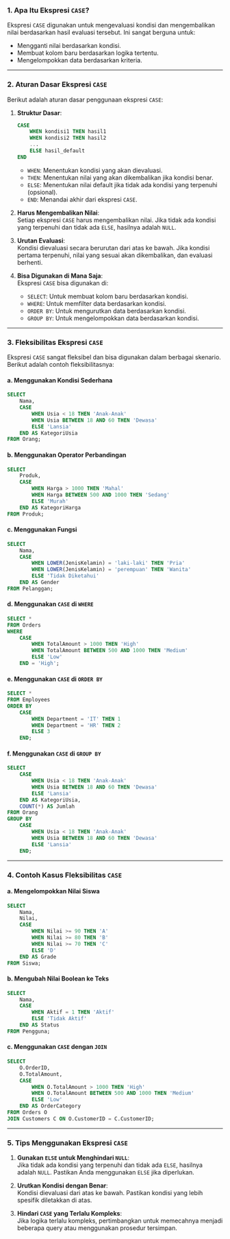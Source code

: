 
### 1. **Apa Itu Ekspresi `CASE`?**
Ekspresi `CASE` digunakan untuk mengevaluasi kondisi dan mengembalikan nilai berdasarkan hasil evaluasi tersebut. Ini sangat berguna untuk:
- Mengganti nilai berdasarkan kondisi.
- Membuat kolom baru berdasarkan logika tertentu.
- Mengelompokkan data berdasarkan kriteria.

---

### 2. **Aturan Dasar Ekspresi `CASE`**
Berikut adalah aturan dasar penggunaan ekspresi `CASE`:
1. **Struktur Dasar**:
   ```sql
   CASE
       WHEN kondisi1 THEN hasil1
       WHEN kondisi2 THEN hasil2
       ...
       ELSE hasil_default
   END
   ```
   - `WHEN`: Menentukan kondisi yang akan dievaluasi.
   - `THEN`: Menentukan nilai yang akan dikembalikan jika kondisi benar.
   - `ELSE`: Menentukan nilai default jika tidak ada kondisi yang terpenuhi (opsional).
   - `END`: Menandai akhir dari ekspresi `CASE`.

2. **Harus Mengembalikan Nilai**:  
   Setiap ekspresi `CASE` harus mengembalikan nilai. Jika tidak ada kondisi yang terpenuhi dan tidak ada `ELSE`, hasilnya adalah `NULL`.

3. **Urutan Evaluasi**:  
   Kondisi dievaluasi secara berurutan dari atas ke bawah. Jika kondisi pertama terpenuhi, nilai yang sesuai akan dikembalikan, dan evaluasi berhenti.

4. **Bisa Digunakan di Mana Saja**:  
   Ekspresi `CASE` bisa digunakan di:
   - `SELECT`: Untuk membuat kolom baru berdasarkan kondisi.
   - `WHERE`: Untuk memfilter data berdasarkan kondisi.
   - `ORDER BY`: Untuk mengurutkan data berdasarkan kondisi.
   - `GROUP BY`: Untuk mengelompokkan data berdasarkan kondisi.

---

### 3. **Fleksibilitas Ekspresi `CASE`**
Ekspresi `CASE` sangat fleksibel dan bisa digunakan dalam berbagai skenario. Berikut adalah contoh fleksibilitasnya:

#### a. **Menggunakan Kondisi Sederhana**
```sql
SELECT 
    Nama,
    CASE 
        WHEN Usia < 18 THEN 'Anak-Anak'
        WHEN Usia BETWEEN 18 AND 60 THEN 'Dewasa'
        ELSE 'Lansia'
    END AS KategoriUsia
FROM Orang;
```

#### b. **Menggunakan Operator Perbandingan**
```sql
SELECT 
    Produk,
    CASE 
        WHEN Harga > 1000 THEN 'Mahal'
        WHEN Harga BETWEEN 500 AND 1000 THEN 'Sedang'
        ELSE 'Murah'
    END AS KategoriHarga
FROM Produk;
```

#### c. **Menggunakan Fungsi**
```sql
SELECT 
    Nama,
    CASE 
        WHEN LOWER(JenisKelamin) = 'laki-laki' THEN 'Pria'
        WHEN LOWER(JenisKelamin) = 'perempuan' THEN 'Wanita'
        ELSE 'Tidak Diketahui'
    END AS Gender
FROM Pelanggan;
```

#### d. **Menggunakan `CASE` di `WHERE`**
```sql
SELECT *
FROM Orders
WHERE 
    CASE 
        WHEN TotalAmount > 1000 THEN 'High'
        WHEN TotalAmount BETWEEN 500 AND 1000 THEN 'Medium'
        ELSE 'Low'
    END = 'High';
```

#### e. **Menggunakan `CASE` di `ORDER BY`**
```sql
SELECT *
FROM Employees
ORDER BY 
    CASE 
        WHEN Department = 'IT' THEN 1
        WHEN Department = 'HR' THEN 2
        ELSE 3
    END;
```

#### f. **Menggunakan `CASE` di `GROUP BY`**
```sql
SELECT 
    CASE 
        WHEN Usia < 18 THEN 'Anak-Anak'
        WHEN Usia BETWEEN 18 AND 60 THEN 'Dewasa'
        ELSE 'Lansia'
    END AS KategoriUsia,
    COUNT(*) AS Jumlah
FROM Orang
GROUP BY 
    CASE 
        WHEN Usia < 18 THEN 'Anak-Anak'
        WHEN Usia BETWEEN 18 AND 60 THEN 'Dewasa'
        ELSE 'Lansia'
    END;
```

---

### 4. **Contoh Kasus Fleksibilitas `CASE`**
#### a. **Mengelompokkan Nilai Siswa**
```sql
SELECT 
    Nama,
    Nilai,
    CASE 
        WHEN Nilai >= 90 THEN 'A'
        WHEN Nilai >= 80 THEN 'B'
        WHEN Nilai >= 70 THEN 'C'
        ELSE 'D'
    END AS Grade
FROM Siswa;
```

#### b. **Mengubah Nilai Boolean ke Teks**
```sql
SELECT 
    Nama,
    CASE 
        WHEN Aktif = 1 THEN 'Aktif'
        ELSE 'Tidak Aktif'
    END AS Status
FROM Pengguna;
```

#### c. **Menggunakan `CASE` dengan `JOIN`**
```sql
SELECT 
    O.OrderID,
    O.TotalAmount,
    CASE 
        WHEN O.TotalAmount > 1000 THEN 'High'
        WHEN O.TotalAmount BETWEEN 500 AND 1000 THEN 'Medium'
        ELSE 'Low'
    END AS OrderCategory
FROM Orders O
JOIN Customers C ON O.CustomerID = C.CustomerID;
```

---

### 5. **Tips Menggunakan Ekspresi `CASE`**
1. **Gunakan `ELSE` untuk Menghindari `NULL`**:  
   Jika tidak ada kondisi yang terpenuhi dan tidak ada `ELSE`, hasilnya adalah `NULL`. Pastikan Anda menggunakan `ELSE` jika diperlukan.

2. **Urutkan Kondisi dengan Benar**:  
   Kondisi dievaluasi dari atas ke bawah. Pastikan kondisi yang lebih spesifik diletakkan di atas.

3. **Hindari `CASE` yang Terlalu Kompleks**:  
   Jika logika terlalu kompleks, pertimbangkan untuk memecahnya menjadi beberapa query atau menggunakan prosedur tersimpan.

